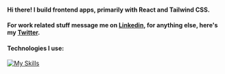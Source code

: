 #### Hi there! I build frontend apps, primarily with React and Tailwind CSS.
#### For work related stuff message me on [Linkedin](https://www.linkedin.com/in/renecaceresdeveloper/), for anything else, here's my [Twitter](https://twitter.com/panquequelol).
#### Technologies I use:
[![My Skills](https://skillicons.dev/icons?i=ts,js,react,nextjs,tailwind)](https://skillicons.dev)
